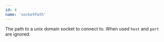 ```yaml
---
id: 4
name: 'socketPath'
---
```

The path to a unix domain socket to connect to. When used `host` and `port` are ignored.
